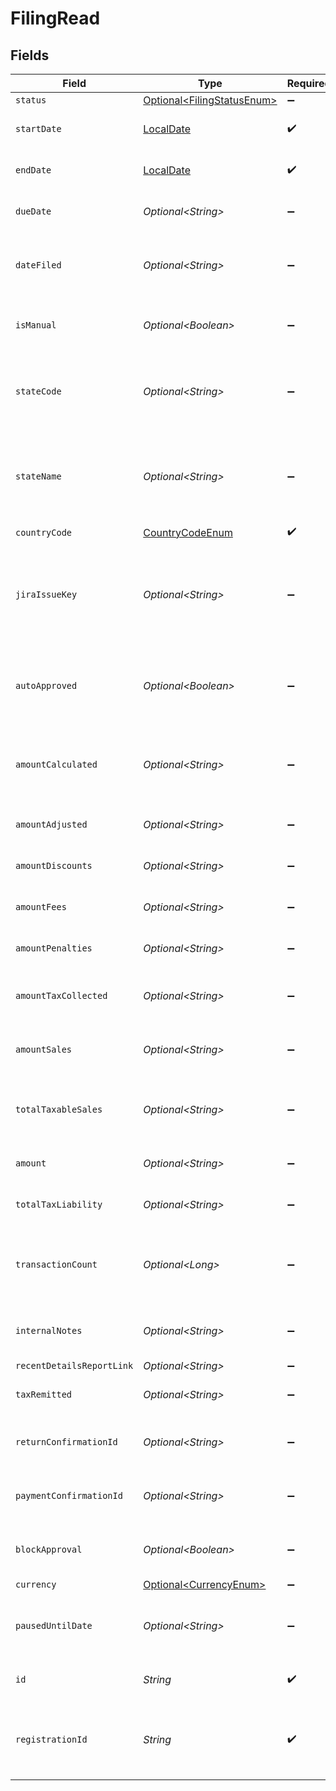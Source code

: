 # FilingRead


## Fields

| Field                                                                                     | Type                                                                                      | Required                                                                                  | Description                                                                               |
| ----------------------------------------------------------------------------------------- | ----------------------------------------------------------------------------------------- | ----------------------------------------------------------------------------------------- | ----------------------------------------------------------------------------------------- |
| `status`                                                                                  | [Optional\<FilingStatusEnum>](../../models/components/FilingStatusEnum.md)                | :heavy_minus_sign:                                                                        | N/A                                                                                       |
| `startDate`                                                                               | [LocalDate](https://docs.oracle.com/javase/8/docs/api/java/time/LocalDate.html)           | :heavy_check_mark:                                                                        | The start date of the filing period.                                                      |
| `endDate`                                                                                 | [LocalDate](https://docs.oracle.com/javase/8/docs/api/java/time/LocalDate.html)           | :heavy_check_mark:                                                                        | The end date of the filing period.                                                        |
| `dueDate`                                                                                 | *Optional\<String>*                                                                       | :heavy_minus_sign:                                                                        | The due date of the filing.                                                               |
| `dateFiled`                                                                               | *Optional\<String>*                                                                       | :heavy_minus_sign:                                                                        | The date the filing was completed, if applicable.                                         |
| `isManual`                                                                                | *Optional\<Boolean>*                                                                      | :heavy_minus_sign:                                                                        | Indicates if the filing was done manually.                                                |
| `stateCode`                                                                               | *Optional\<String>*                                                                       | :heavy_minus_sign:                                                                        | The code of the state associated with the filing (e.g., IA, NY).                          |
| `stateName`                                                                               | *Optional\<String>*                                                                       | :heavy_minus_sign:                                                                        | The name of the state associated with the filing<br/>        (e.g., Iowa, New York).      |
| `countryCode`                                                                             | [CountryCodeEnum](../../models/components/CountryCodeEnum.md)                             | :heavy_check_mark:                                                                        | N/A                                                                                       |
| `jiraIssueKey`                                                                            | *Optional\<String>*                                                                       | :heavy_minus_sign:                                                                        | The associated JIRA issue key for tracking the filing,<br/>        if available. Can be null. |
| `autoApproved`                                                                            | *Optional\<Boolean>*                                                                      | :heavy_minus_sign:                                                                        | Indicates if the filing was auto-approved. Defaults to false.                             |
| `amountCalculated`                                                                        | *Optional\<String>*                                                                       | :heavy_minus_sign:                                                                        | The calculated amount for the filing. Defaults to 0.00.                                   |
| `amountAdjusted`                                                                          | *Optional\<String>*                                                                       | :heavy_minus_sign:                                                                        | Adjusted amount, if any.                                                                  |
| `amountDiscounts`                                                                         | *Optional\<String>*                                                                       | :heavy_minus_sign:                                                                        | Discounts applied to the filing.                                                          |
| `amountFees`                                                                              | *Optional\<String>*                                                                       | :heavy_minus_sign:                                                                        | Discounts applied to the amount.                                                          |
| `amountPenalties`                                                                         | *Optional\<String>*                                                                       | :heavy_minus_sign:                                                                        | Penalties applied to the filing.                                                          |
| `amountTaxCollected`                                                                      | *Optional\<String>*                                                                       | :heavy_minus_sign:                                                                        | Total tax collected during the filing period.                                             |
| `amountSales`                                                                             | *Optional\<String>*                                                                       | :heavy_minus_sign:                                                                        | Total sales amount during the filing period.                                              |
| `totalTaxableSales`                                                                       | *Optional\<String>*                                                                       | :heavy_minus_sign:                                                                        | Total taxable amount during the filing period.                                            |
| `amount`                                                                                  | *Optional\<String>*                                                                       | :heavy_minus_sign:                                                                        | Final amount due for the filing.                                                          |
| `totalTaxLiability`                                                                       | *Optional\<String>*                                                                       | :heavy_minus_sign:                                                                        | Total tax liability for the filing.                                                       |
| `transactionCount`                                                                        | *Optional\<Long>*                                                                         | :heavy_minus_sign:                                                                        | Total number of transactions associated with the filing.                                  |
| `internalNotes`                                                                           | *Optional\<String>*                                                                       | :heavy_minus_sign:                                                                        | Notes or comments related to the filing.                                                  |
| `recentDetailsReportLink`                                                                 | *Optional\<String>*                                                                       | :heavy_minus_sign:                                                                        | N/A                                                                                       |
| `taxRemitted`                                                                             | *Optional\<String>*                                                                       | :heavy_minus_sign:                                                                        | The amount of tax remitted.                                                               |
| `returnConfirmationId`                                                                    | *Optional\<String>*                                                                       | :heavy_minus_sign:                                                                        | Return confirmation ID, if applicable.                                                    |
| `paymentConfirmationId`                                                                   | *Optional\<String>*                                                                       | :heavy_minus_sign:                                                                        | Payment confirmation ID, if applicable.                                                   |
| `blockApproval`                                                                           | *Optional\<Boolean>*                                                                      | :heavy_minus_sign:                                                                        | Indicates if the filing can be approved.                                                  |
| `currency`                                                                                | [Optional\<CurrencyEnum>](../../models/components/CurrencyEnum.md)                        | :heavy_minus_sign:                                                                        | N/A                                                                                       |
| `pausedUntilDate`                                                                         | *Optional\<String>*                                                                       | :heavy_minus_sign:                                                                        | Indicates the date when filing will be unpaused.                                          |
| `id`                                                                                      | *String*                                                                                  | :heavy_check_mark:                                                                        | Unique identifier for the filing.                                                         |
| `registrationId`                                                                          | *String*                                                                                  | :heavy_check_mark:                                                                        | Identifier for the registration associated with the filing.                               |
